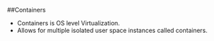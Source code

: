 ##Containers
 * Containers is OS level Virtualization.
 * Allows for multiple isolated user space instances called containers.
				

